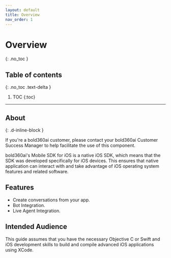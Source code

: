 ```yaml
---
layout: default
title: Overview
nav_order: 1
---
```


# Overview
{: .no_toc }

## Table of contents
{: .no_toc .text-delta }

1. TOC
{:toc}

---

## About
{: .d-inline-block }

If you're a bold360ai customer, please contact your bold360ai Customer Success Manager to help facilitate the use of this component.

bold360ai's Mobile SDK for iOS is a native iOS SDK, which means that the SDK was developed specifically for iOS devices. This ensures that native application can interact with and take advantage of iOS operating system features and related software.

## Features

* Create conversations from your app.
* Bot Integration.
* Live Agent Integration.

## Intended Audience

This guide assumes that you have the necessary Objective C or Swift and iOS development skills to build and compile advanced iOS applications using XCode.

